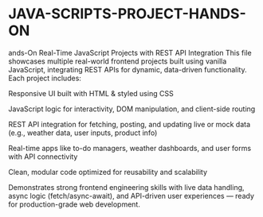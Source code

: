# JAVA-SCRIPTS-PROJECT-HANDS-ON
ands-On Real-Time JavaScript Projects with REST API Integration
This file showcases multiple real-world frontend projects built using vanilla JavaScript, integrating REST APIs for dynamic, data-driven functionality. Each project includes:

Responsive UI built with HTML & styled using CSS

JavaScript logic for interactivity, DOM manipulation, and client-side routing

REST API integration for fetching, posting, and updating live or mock data (e.g., weather data, user inputs, product info)

Real-time apps like to-do managers, weather dashboards, and user forms with API connectivity

Clean, modular code optimized for reusability and scalability

Demonstrates strong frontend engineering skills with live data handling, async logic (fetch/async-await), and API-driven user experiences — ready for production-grade web development.


